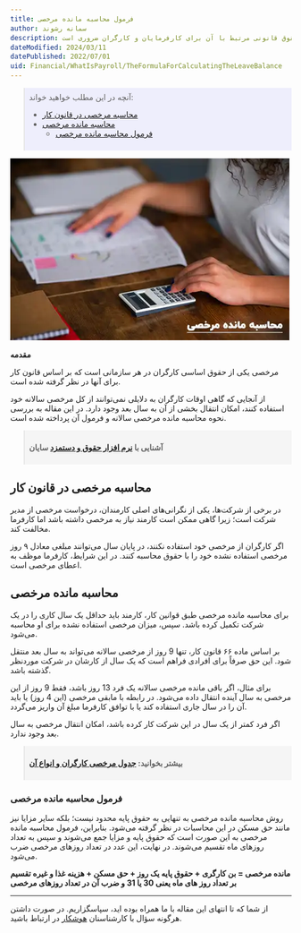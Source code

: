 ```yaml
---
title: فرمول محاسبه مانده مرخصی
author: سمانه رشوند
description: مبلغ مرخصی مانده بر اساس حقوق و مزایای دریافتی کارگر و با استفاده از فرمول ارائه شده در این مقاله محاسبه می‌شود. آگاهی از فرمول محاسبه مانده مرخصی و حقوق قانونی مرتبط با آن برای کارفرمایان و کارگران ضروری است.
dateModified: 2024/03/11
datePublished: 2022/07/01
uid: Financial/WhatIsPayroll/TheFormulaForCalculatingTheLeaveBalance
---
```

<blockquote style="background-color:#eeeefc; padding:0.5rem">
آنچه در این مطلب خواهید خواند:

- [محاسبه مرخصی در قانون کار](#محاسبه-مرخصی-در-قانون-کار)
- [محاسبه مانده مرخصی](#محاسبه-مانده-مرخصی)
    - [فرمول محاسبه مانده مرخصی](#فرمول-محاسبه-مانده-مرخصی)

</blockquote>

![محاسبه مانده مرخصی](./Images/LeaveCalculation.webp)

**مقدمه**

مرخصی یکی از حقوق اساسی کارگران در هر سازمانی است که بر اساس قانون کار برای آنها در نظر گرفته شده است.

از آنجایی که گاهی اوقات کارگران به دلایلی نمی‌توانند از کل مرخصی سالانه خود استفاده کنند، امکان انتقال بخشی از آن به سال بعد وجود دارد. در این مقاله به بررسی نحوه محاسبه مانده مرخصی سالانه و فرمول آن پرداخته شده است. 

<blockquote style="background-color:#f5f5f5; padding:0.5rem">
<p><strong>آشنایی با <a href="https://www.hooshkar.com/Software/Sayan/Module/Payroll" target="_blank">نرم افزار حقوق و دستمزد</a> سایان</strong></p></blockquote>


## محاسبه مرخصی در قانون کار

در برخی از شرکت‌ها، یکی از نگرانی‌های اصلی کارمندان، درخواست مرخصی از مدیر شرکت است؛ زیرا گاهی ممکن است کارمند نیاز به مرخصی داشته باشد اما کارفرما مخالفت کند.

اگر کارگران از مرخصی خود استفاده نکنند، در پایان سال می‌توانند مبلغی معادل ۹ روز مرخصی استفاده نشده خود را با حقوق محاسبه کنند. در این شرایط، کارفرما موظف به اعطای مرخصی است.

## محاسبه مانده مرخصی

برای محاسبه مانده مرخصی طبق قوانین کار، کارمند باید حداقل یک سال کاری را در یک شرکت تکمیل کرده باشد. سپس، میزان مرخصی استفاده نشده برای او محاسبه می‌شود.

بر اساس ماده ۶۶ قانون کار، تنها 9 روز از مرخصی سالانه می‌تواند به سال بعد منتقل شود. این حق صرفاً برای افرادی فراهم است که یک سال از کارشان در شرکت موردنظر گذشته باشد.

برای مثال، اگر باقی مانده مرخصی سالانه یک فرد 13 روز باشد، فقط 9 روز از این مرخصی به سال آینده انتقال داده می‌شود. در رابطه با مابقی مرخصی (این 4 روز) یا باید آن را در سال جاری استفاده کند یا با توافق کارفرما مبلغ آن  واریز می‌گردد.

اگر فرد کمتر از یک سال در این شرکت کار کرده باشد، امکان انتقال مرخصی به سال بعد وجود ندارد. 

<blockquote style="background-color:#f5f5f5; padding:0.5rem">
<p><strong>بیشتر بخوانید: <a href="https://www.hooshkar.com/Software/Sayan/Module/Payroll" target="_blank">جدول مرخصی کارگران و انواع آن</a></strong></p></blockquote>

### فرمول محاسبه مانده مرخصی

روش محاسبه مانده مرخصی به تنهایی به حقوق پایه محدود نیست؛ بلکه سایر مزایا نیز مانند حق مسکن در این محاسبات در نظر گرفته می‌شود. بنابراین، فرمول محاسبه مانده مرخصی به این صورت است که حقوق پایه و مزایا جمع می‌شوند و سپس به تعداد روزهای ماه تقسیم می‌شوند. در نهایت، این عدد در تعداد روزهای مرخصی ضرب می‌شود.

**مانده مرخصی = بن کارگری + حقوق پایه یک روز + حق مسکن + هزینه غذا و غیره تقسیم بر تعداد روز های ماه یعنی 30 یا 31 و ضرب آن در تعداد روزهای مرخصی**

---

از شما که تا انتهای این مقاله با ما همراه بوده اید، سپاسگزاریم. در صورت داشتن هرگونه سؤال با کارشناسنان <a href="https://www.hooshkar.com" target="_blank">هوشکار</a> در ارتباط باشید.